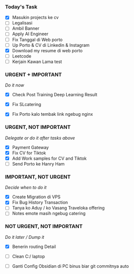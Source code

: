 ### Today's Task
- [x] Masukin projects ke cv
- [ ] Legalisasi
- [ ] Ambil Banner
- [ ] Apply AI Engineer
- [ ] Fix Tanggal di Web porto
- [ ] Up Porto & CV di Linkedin & Instagram
- [x] Download my resume di web porto
- [ ] Leetcode
- [ ] Kerjain Kawan Lama test
### URGENT + IMPORTANT
*Do it now*
- [x] Check Post Training Deep Learning Result
- [x] Fix SLcatering
- [x] Fix Porto kalo tembak link ngebug nginx


### URGENT, NOT IMPORTANT
*Delegate or do it after tasks above*
- [x] Payment Gateway 
- [x] Fix CV for Tiktok
- [x] Add Work samples for CV and Tiktok
- [ ] Send Porto ke Hanry Ham

### IMPORTANT, NOT URGENT
*Decide when to do it*
- [x] Create Migration di VPS
- [x] Fix Bug History Transaction
- [ ] Tanya ko Aduy / ko Vasang Traveloka offering
- [ ] Notes emote masih ngebug catering

### NOT URGENT, NOT IMPORTANT
*Do it later / Dump it*
- [x] Benerin routing Detail
- [ ] Clean C:/ laptop
- [ ] Ganti Config Obsidian di PC binus biar git commitnya auto


